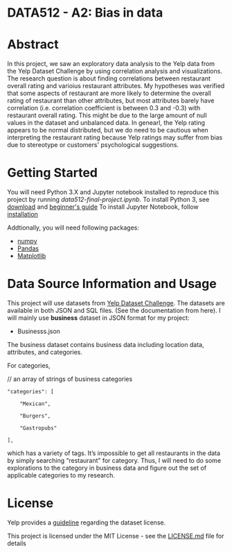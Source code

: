 # DATA512 - A2: Bias in data

# Abstract
In this project, we saw an exploratory data analysis to the Yelp data from the Yelp Dataset Challenge by using correlation analysis and visualizations. The research question is about finding correlations between restaurant overall rating and varioius restaurant attributes. My hypotheses was verified that some aspects of restaurant are more likely to determine the overall rating of restaurant than other attributes, but most attributes barely have correlation (i.e. correlation coefficient is between 0.3 and -0.3) with restaurant overall rating. This might be due to the large amount of null values in the dataset and unbalanced data. In genearl, the Yelp rating appears to be normal distributed, but we do need to be cautious when interpreting the restaurant rating because Yelp ratings may suffer from bias due to stereotype or customers' psychological suggestions.

# Getting Started
You will need Python 3.X and Jupyter notebook installed to reproduce this project by running _data512-final-project.ipynb_. 
To install Python 3, see [download](https://www.python.org/downloads/) and [beginner's guide](https://www.python.org/about/gettingstarted/)
To install Jupyter Notebook, follow [installation](http://jupyter.readthedocs.io/en/latest/install.html)

Addtionally, you will need following packages:
* [numpy](http://www.numpy.org)
* [Pandas](http://pandas.pydata.org)
* [Matplotlib](https://matplotlib.org)

# Data Source Information and Usage

This project will use datasets from [Yelp Dataset Challenge](https://www.yelp.com/dataset/challenge). The datasets are available in both JSON and SQL files. (See the documentation from here). I will mainly use **business** dataset in JSON format for my project:

* Businesss.json

The business dataset contains business data including location data, attributes, and categories.

For categories,

// an array of strings of business categories

    "categories": [

        "Mexican",

        "Burgers",

        "Gastropubs"

    ],

which has a variety of tags. It’s impossible to get all restaurants in the data by simply searching “restaurant” for category. Thus, I will need to do some explorations to the category in business data and figure out the set of applicable categories to my research.

# License 
Yelp provides a [guideline](https://s3-media2.fl.yelpcdn.com/assets/srv0/engineering_pages/e926cc12796d/assets/vendor/yelp-dataset-license.pdf) regarding the dataset license.


This project is licensed under the MIT License - see the [LICENSE.md](https://github.com/HWNi/data512-final-project/blob/master/LICENSE) file for details
